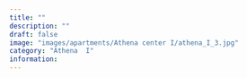 ```yaml
---
title: ""
description: ""
draft: false
image: "images/apartments/Athena center I/athena_I_3.jpg"
category: "Athena  I"
information:
---
```

